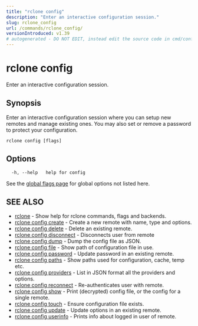 ```yaml
---
title: "rclone config"
description: "Enter an interactive configuration session."
slug: rclone_config
url: /commands/rclone_config/
versionIntroduced: v1.39
# autogenerated - DO NOT EDIT, instead edit the source code in cmd/config/ and as part of making a release run "make commanddocs"
---
```

# rclone config

Enter an interactive configuration session.

## Synopsis

Enter an interactive configuration session where you can setup new
remotes and manage existing ones. You may also set or remove a
password to protect your configuration.


```
rclone config [flags]
```

## Options

```
  -h, --help   help for config
```

See the [global flags page](/flags/) for global options not listed here.

## SEE ALSO

* [rclone](/commands/rclone/)	 - Show help for rclone commands, flags and backends.
* [rclone config create](/commands/rclone_config_create/)	 - Create a new remote with name, type and options.
* [rclone config delete](/commands/rclone_config_delete/)	 - Delete an existing remote.
* [rclone config disconnect](/commands/rclone_config_disconnect/)	 - Disconnects user from remote
* [rclone config dump](/commands/rclone_config_dump/)	 - Dump the config file as JSON.
* [rclone config file](/commands/rclone_config_file/)	 - Show path of configuration file in use.
* [rclone config password](/commands/rclone_config_password/)	 - Update password in an existing remote.
* [rclone config paths](/commands/rclone_config_paths/)	 - Show paths used for configuration, cache, temp etc.
* [rclone config providers](/commands/rclone_config_providers/)	 - List in JSON format all the providers and options.
* [rclone config reconnect](/commands/rclone_config_reconnect/)	 - Re-authenticates user with remote.
* [rclone config show](/commands/rclone_config_show/)	 - Print (decrypted) config file, or the config for a single remote.
* [rclone config touch](/commands/rclone_config_touch/)	 - Ensure configuration file exists.
* [rclone config update](/commands/rclone_config_update/)	 - Update options in an existing remote.
* [rclone config userinfo](/commands/rclone_config_userinfo/)	 - Prints info about logged in user of remote.

